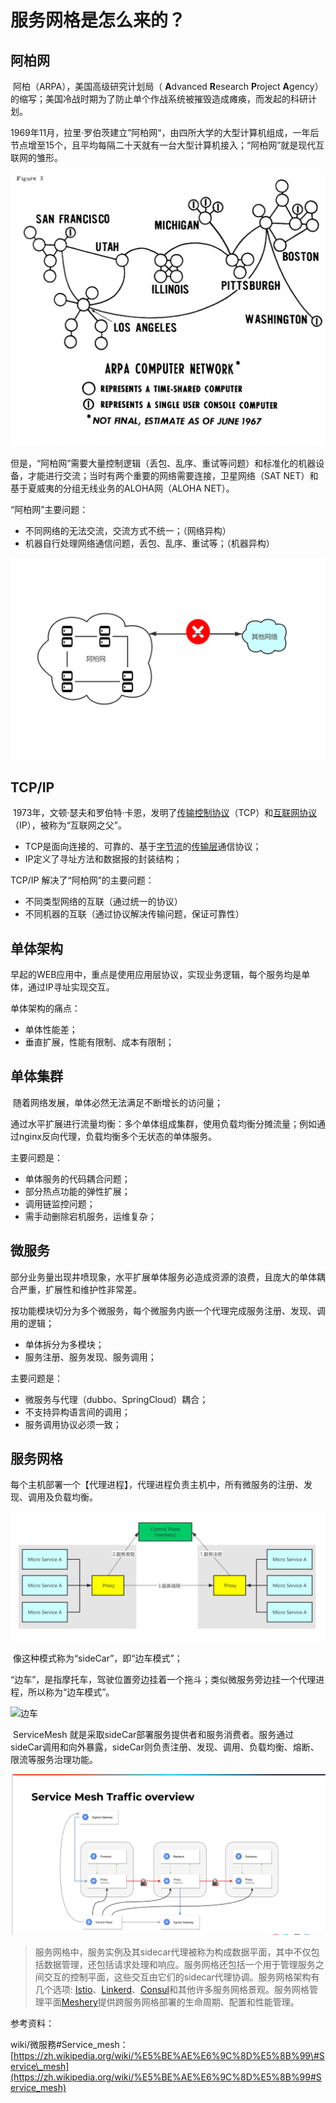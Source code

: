 # 服务网格是怎么来的？

## 阿柏网

​ 阿柏（ARPA），美国高级研究计划局（ **A**dvanced **R**esearch **P**roject **A**gency）的缩写；美国冷战时期为了防止单个作战系统被摧毁造成瘫痪，而发起的科研计划。

​ 1969年11月，拉里·罗伯茨建立”阿柏网“，由四所大学的大型计算机组成，一年后节点增至15个，且平均每隔二十天就有一台大型计算机接入；“阿柏网”就是现代互联网的雏形。 

![&#x963F;&#x5E15;&#x7F51;&#xFF08;ARPAnet&#xFF09;](../.gitbook/assets/arpanet-e1559361718915.png)

​ 但是，“阿柏网”需要大量控制逻辑（丢包、乱序、重试等问题）和标准化的机器设备，才能进行交流；当时有两个重要的网络需要连接，卫星网络（SAT NET）和基于夏威夷的分组无线业务的ALOHA网（ALOHA NET）。

“阿柏网”主要问题：

* 不同网络的无法交流，交流方式不统一；（网络异构）
* 机器自行处理网络通信问题，丢包、乱序、重试等；（机器异构）

![&#x963F;&#x67CF;&#x7F51;&#x7684;&#x95EE;&#x9898;](../.gitbook/assets/image.png)

## TCP/IP

​ 1973年，文顿·瑟夫和罗伯特·卡恩，发明了[传输控制协议](https://zh.wikipedia.org/wiki/傳輸控制協定)（TCP）和[互联网协议](https://zh.wikipedia.org/wiki/網際網路協定)（IP），被称为“互联网之父”。

* TCP是面向连接的、可靠的、基于[字节流](https://zh.wikipedia.org/wiki/字節流)的[传输层](https://zh.wikipedia.org/wiki/传输层)通信协议；
* IP定义了寻址方法和数据报的封装结构；

TCP/IP 解决了“阿柏网”的主要问题：

* 不同类型网络的互联（通过统一的协议）
* 不同机器的互联（通过协议解决传输问题，保证可靠性）

## 单体架构

早起的WEB应用中，重点是使用应用层协议，实现业务逻辑，每个服务均是单体，通过IP寻址实现交互。

单体架构的痛点：

* 单体性能差；
* 垂直扩展，性能有限制、成本有限制；

## 单体集群

​ 随着网络发展，单体必然无法满足不断增长的访问量；

​ 通过水平扩展进行流量均衡：多个单体组成集群，使用负载均衡分摊流量；例如通过nginx反向代理，负载均衡多个无状态的单体服务。

主要问题是：

* 单体服务的代码耦合问题；
* 部分热点功能的弹性扩展；
* 调用链监控问题；
* 需手动删除宕机服务，运维复杂；

## 微服务

​ 部分业务量出现井喷现象，水平扩展单体服务必造成资源的浪费，且庞大的单体耦合严重，扩展性和维护性非常差。

​ 按功能模块切分为多个微服务，每个微服务内嵌一个代理完成服务注册、发现、调用的逻辑；

* 单体拆分为多模块；
* 服务注册、服务发现、服务调用；

主要问题是：

* 微服务与代理（dubbo、SpringCloud）耦合；
* 不支持异构语言间的调用；
* 服务调用协议必须一致；

## 服务网格

每个主机部署一个【代理进程】，代理进程负责主机中，所有微服务的注册、发现、调用及负载均衡。

![&#x4EE3;&#x7406;&#x8FDB;&#x7A0B;&#x8D1F;&#x8D23;&#x5FAE;&#x670D;&#x52A1;&#x6CBB;&#x7406;](../.gitbook/assets/image%20%282%29.png)

​ 像这种模式称为“sideCar”，即“边车模式”；

​ “边车”，是指摩托车，驾驶位置旁边挂着一个拖斗；类似微服务旁边挂一个代理进程，所以称为“边车模式”。

![&#x8FB9;&#x8F66;](../.gitbook/assets/image%20%281%29.png)

​ ServiceMesh 就是采取sideCar部署服务提供者和服务消费者。服务通过sideCar调用和向外暴露，sideCar则负责注册、发现、调用、负载均衡、熔断、限流等服务治理功能。

![Service Mesh](../.gitbook/assets/image%20%283%29.png)

> 服务网格中，服务实例及其sidecar代理被称为构成数据平面，其中不仅包括数据管理，还包括请求处理和响应。服务网格还包括一个用于管理服务之间交互的控制平面，这些交互由它们的sidecar代理协调。服务网格架构有几个选项: [Istio](https://zh.wikipedia.org/w/index.php?title=Istio&action=edit&redlink=1)、[Linkerd](https://zh.wikipedia.org/w/index.php?title=Cloud_Native_Computing_Foundation&action=edit&redlink=1)、[Consul](https://zh.wikipedia.org/w/index.php?title=Consul_%28software%29&action=edit&redlink=1)和其他许多服务网格景观。服务网格管理平面[Meshery](https://meshery.io/)提供跨服务网格部署的生命周期、配置和性能管理。

参考资料：

wiki/微服務\#Service\_mesh：[https://zh.wikipedia.org/wiki/%E5%BE%AE%E6%9C%8D%E5%8B%99\#Service\_mesh](https://zh.wikipedia.org/wiki/%E5%BE%AE%E6%9C%8D%E5%8B%99#Service_mesh)


